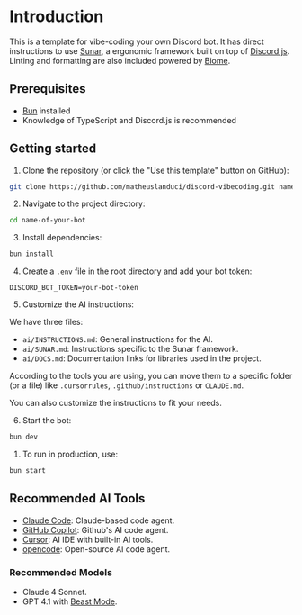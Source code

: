 # Introduction

This is a template for vibe-coding your own Discord bot. It has direct
instructions to use [Sunar](https://sunar.js.org/), a ergonomic framework built
on top of [Discord.js](https://discord.js.org/). Linting and formatting are
also included powered by [Biome](https://biomejs.dev/).

## Prerequisites

- [Bun](https://bun.sh) installed
- Knowledge of TypeScript and Discord.js is recommended

## Getting started

1. Clone the repository (or click the "Use this template" button on GitHub):

```bash
git clone https://github.com/matheuslanduci/discord-vibecoding.git name-of-your-bot
```

2. Navigate to the project directory:

```bash
cd name-of-your-bot
```

3. Install dependencies:

```bash
bun install
```

4. Create a `.env` file in the root directory and add your bot token:

```plaintext
DISCORD_BOT_TOKEN=your-bot-token
```

5. Customize the AI instructions:

We have three files:

- `ai/INSTRUCTIONS.md`: General instructions for the AI.
- `ai/SUNAR.md`: Instructions specific to the Sunar framework.
- `ai/DOCS.md`: Documentation links for libraries used in the project.

According to the tools you are using, you can move them to a specific folder 
(or a file) like `.cursorrules`, `.github/instructions` or `CLAUDE.md`.

You can also customize the instructions to fit your needs.

6. Start the bot:

```bash
bun dev
```

1. To run in production, use:

```bash
bun start
```

## Recommended AI Tools

- [Claude Code](https://claude.ai): Claude-based code agent.
- [GitHub Copilot](https://github.com/features/copilot): Github's AI code agent.
- [Cursor](https://cursor.com): AI IDE with built-in AI tools.
- [opencode](https://opencode.ai): Open-source AI code agent.

### Recommended Models

- Claude 4 Sonnet.
- GPT 4.1 with [Beast Mode](https://gist.github.com/burkeholland/88af0249c4b6aff3820bf37898c8bacf).